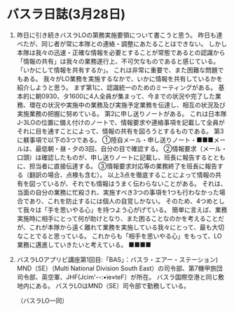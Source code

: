 # バスラ日誌(3月28日)

1. 昨日に引き続きバスラLOの第務実施要領について書こうと思う。
   昨日も達べたが、同じ者が常に本隊との連絡・調整にあたることはできない。
   しかし本隊は我々の迅速・正確な情報を必要とすることが常態であるとの認識から「情報の共有」は我々の業務遂行上、不可欠なものであると感じている。
   「いかにして情報を共有するか」。
   これは非常に重要で、また困難な問題でもある。
   我々がLO業務を実施するなかで、いかに情報を共有しているかを紹介しようと思う。
   まず第1に、認識統一のためのミーティングがある。
   基本的に朝0930、タ1600に4人全員が集まって、今までの状況や完了した業務、環在の状況や実施中の業務及び実施予定業務を伝達し、相互の状況及び実施業務の把握に努めている。
   第2に申し送りノートがある。
   これは日本隊J-3LOの位置に備え付けのノートで、情報要求や連絡事項を記載して全員がそれに目を通すことによって、情報の共有を図ろうとするものである。
   第3に躾事項で以下の3つである。
   ①陸自メール・申し送りノート・■■■メールは、最低朝・昼・夕の3回、自分の目で確認する。
   ②情報要求（メ一ル・口頭）は確認したものが、申し送りノートに記載し、班長に報告するとともに、担当者に直接伝達する。
   ③情報要求対応等の業務終了を班長に報告する（翻訳の場合、点検も含む）。
   以上3点を徹底することによって情報の共有を図っているが、それでも情報はうまく伝わらないことがある。
   それは、当面の自分の業務に忙殺され、実施すべき3つの事項を1つも行わなかった場合であり、これを防止するには個人の自覚しかない。
   そのため、4つめとして我々は「手を思いやる心」を持つよう心がげている。
   簡単に言えば、業務実施時に相手にとって何が助けとなり、また困ることなのかを考えることだが、これが本隊から遠く離れて業務を実施している我々にとって、最も大切なことでると思っている。
   これからも「相手を思いやる心」をもって、LO業務に邁進していきたいと考えている。
   ■■■■


2. バスラLOアプリビ講座第1回目:「BAS」：バスラ・エアー・ステーション)
   MND（SE）（Multi National Division South East）の司令部、第7機甲旅団司令部、英空軍、JHF(Jcim'--:•ie»teF）が所在。
   バスラ国際空港と同じ敷地内にある。
   バスラLOはMND（SE）司令部で勤務している。

    （バスラLO一同）
